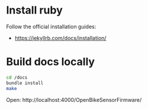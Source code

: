 # Install ruby

Follow the official installation guides:

* https://jekyllrb.com/docs/installation/

# Build docs locally

```bash
cd /docs
bundle install
make
```

Open: http://localhost:4000/OpenBikeSensorFirmware/
